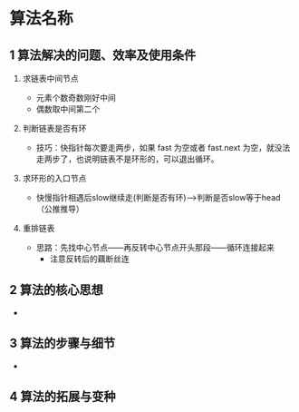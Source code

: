 # 算法名称

## 1 算法解决的问题、效率及使用条件

1. 求链表中间节点
   - 元素个数奇数刚好中间
   - 偶数取中间第二个
2. 判断链表是否有环
   - 技巧：快指针每次要走两步，如果 fast 为空或者 fast.next 为空，就没法走两步了，也说明链表不是环形的，可以退出循环。

3. 求环形的入口节点
   - 快慢指针相遇后slow继续走(判断是否有环)——>判断是否slow等于head（公推推导）

4. 重排链表
   - 思路：先找中心节点——再反转中心节点开头那段——循环连接起来
     - 注意反转后的藕断丝连


## 2 算法的核心思想

- 

## 3 算法的步骤与细节

- 

## 4 算法的拓展与变种